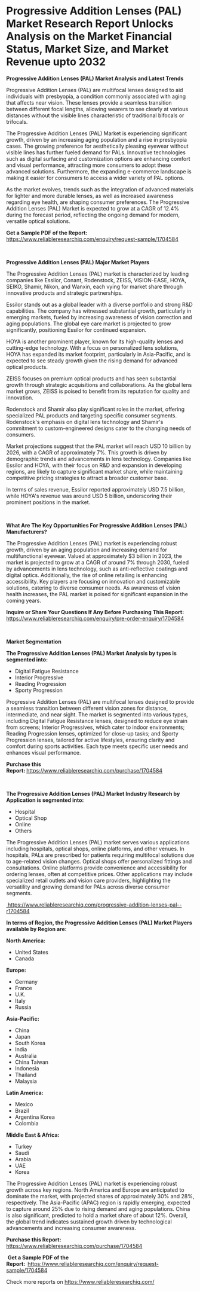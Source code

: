 <p><h1>Progressive Addition Lenses (PAL) Market Research Report Unlocks Analysis on the Market Financial Status, Market Size, and Market Revenue upto 2032</h1></p><p><strong>Progressive Addition Lenses (PAL) Market Analysis and Latest Trends</strong></p>
<p><p>Progressive Addition Lenses (PAL) are multifocal lenses designed to aid individuals with presbyopia, a condition commonly associated with aging that affects near vision. These lenses provide a seamless transition between different focal lengths, allowing wearers to see clearly at various distances without the visible lines characteristic of traditional bifocals or trifocals.</p><p>The Progressive Addition Lenses (PAL) Market is experiencing significant growth, driven by an increasing aging population and a rise in presbyopia cases. The growing preference for aesthetically pleasing eyewear without visible lines has further fueled demand for PALs. Innovative technologies such as digital surfacing and customization options are enhancing comfort and visual performance, attracting more consumers to adopt these advanced solutions. Furthermore, the expanding e-commerce landscape is making it easier for consumers to access a wider variety of PAL options.</p><p>As the market evolves, trends such as the integration of advanced materials for lighter and more durable lenses, as well as increased awareness regarding eye health, are shaping consumer preferences. The Progressive Addition Lenses (PAL) Market is expected to grow at a CAGR of 12.4% during the forecast period, reflecting the ongoing demand for modern, versatile optical solutions.</p></p>
<p><strong>Get a Sample PDF of the Report:&nbsp;</strong> <a href="https://www.reliableresearchiq.com/enquiry/request-sample/1704584?utm_campaign=2268&utm_medium=2&utm_source=Github&utm_content=ia&utm_term=27032025&utm_id=progressive-addition-lenses-pal">https://www.reliableresearchiq.com/enquiry/request-sample/1704584</a></p>
<p>&nbsp;</p>
<p><strong>Progressive Addition Lenses (PAL) Major Market Players</strong></p>
<p><p>The Progressive Addition Lenses (PAL) market is characterized by leading companies like Essilor, Conant, Rodenstock, ZEISS, VISION-EASE, HOYA, SEIKO, Shamir, Nikon, and Wanxin, each vying for market share through innovative products and strategic partnerships.</p><p>Essilor stands out as a global leader with a diverse portfolio and strong R&D capabilities. The company has witnessed substantial growth, particularly in emerging markets, fueled by increasing awareness of vision correction and aging populations. The global eye care market is projected to grow significantly, positioning Essilor for continued expansion.</p><p>HOYA is another prominent player, known for its high-quality lenses and cutting-edge technology. With a focus on personalized lens solutions, HOYA has expanded its market footprint, particularly in Asia-Pacific, and is expected to see steady growth given the rising demand for advanced optical products.</p><p>ZEISS focuses on premium optical products and has seen substantial growth through strategic acquisitions and collaborations. As the global lens market grows, ZEISS is poised to benefit from its reputation for quality and innovation.</p><p>Rodenstock and Shamir also play significant roles in the market, offering specialized PAL products and targeting specific consumer segments. Rodenstock's emphasis on digital lens technology and Shamir's commitment to custom-engineered designs cater to the changing needs of consumers.</p><p>Market projections suggest that the PAL market will reach USD 10 billion by 2026, with a CAGR of approximately 7%. This growth is driven by demographic trends and advancements in lens technology. Companies like Essilor and HOYA, with their focus on R&D and expansion in developing regions, are likely to capture significant market share, while maintaining competitive pricing strategies to attract a broader customer base. </p><p>In terms of sales revenue, Essilor reported approximately USD 7.5 billion, while HOYA's revenue was around USD 5 billion, underscoring their prominent positions in the market.</p></p>
<p>&nbsp;</p>
<p><strong>What Are The Key Opportunities For Progressive Addition Lenses (PAL) Manufacturers?</strong></p>
<p><p>The Progressive Addition Lenses (PAL) market is experiencing robust growth, driven by an aging population and increasing demand for multifunctional eyewear. Valued at approximately $3 billion in 2023, the market is projected to grow at a CAGR of around 7% through 2030, fueled by advancements in lens technology, such as anti-reflective coatings and digital optics. Additionally, the rise of online retailing is enhancing accessibility. Key players are focusing on innovation and customizable solutions, catering to diverse consumer needs. As awareness of vision health increases, the PAL market is poised for significant expansion in the coming years.</p></p>
<p><strong>Inquire or Share Your Questions If Any Before Purchasing This Report:</strong> <a href="https://www.reliableresearchiq.com/enquiry/pre-order-enquiry/1704584?utm_campaign=2268&utm_medium=2&utm_source=Github&utm_content=ia&utm_term=27032025&utm_id=progressive-addition-lenses-pal">https://www.reliableresearchiq.com/enquiry/pre-order-enquiry/1704584</a></p>
<p>&nbsp;</p>
<p><strong>Market Segmentation</strong></p>
<p><strong>The Progressive Addition Lenses (PAL) Market Analysis by types is segmented into:</strong></p>
<p><ul><li>Digital Fatigue Resistance</li><li>Interior Progressive</li><li>Reading Progression</li><li>Sporty Progression</li></ul></p>
<p><p>Progressive Addition Lenses (PAL) are multifocal lenses designed to provide a seamless transition between different vision zones for distance, intermediate, and near sight. The market is segmented into various types, including Digital Fatigue Resistance lenses, designed to reduce eye strain from screens; Interior Progressives, which cater to indoor environments; Reading Progression lenses, optimized for close-up tasks; and Sporty Progression lenses, tailored for active lifestyles, ensuring clarity and comfort during sports activities. Each type meets specific user needs and enhances visual performance.</p></p>
<p><strong>Purchase this Report:&nbsp;</strong><a href="https://www.reliableresearchiq.com/purchase/1704584?utm_campaign=2268&utm_medium=2&utm_source=Github&utm_content=ia&utm_term=27032025&utm_id=progressive-addition-lenses-pal">https://www.reliableresearchiq.com/purchase/1704584</a></p>
<p>&nbsp;</p>
<p><strong>The Progressive Addition Lenses (PAL) Market Industry Research by Application is segmented into:</strong></p>
<p><ul><li>Hospital</li><li>Optical Shop</li><li>Online</li><li>Others</li></ul></p>
<p><p>The Progressive Addition Lenses (PAL) market serves various applications including hospitals, optical shops, online platforms, and other venues. In hospitals, PALs are prescribed for patients requiring multifocal solutions due to age-related vision changes. Optical shops offer personalized fittings and consultations. Online platforms provide convenience and accessibility for ordering lenses, often at competitive prices. Other applications may include specialized retail outlets and vision care providers, highlighting the versatility and growing demand for PALs across diverse consumer segments.</p></p>
<p><a href="https://www.reliableresearchiq.com/progressive-addition-lenses-pal--r1704584?utm_campaign=2268&utm_medium=2&utm_source=Github&utm_content=ia&utm_term=27032025&utm_id=progressive-addition-lenses-pal">&nbsp;https://www.reliableresearchiq.com/progressive-addition-lenses-pal--r1704584</a></p>
<p><strong>In terms of Region, the Progressive Addition Lenses (PAL) Market Players available by Region are:</strong></p>
<p>
    <p> <strong> North America: </strong>
        <ul>
            <li>United States</li>
            <li>Canada</li>
        </ul>
        </p> 
    <p> <strong> Europe: </strong>
        <ul>
            <li>Germany</li>
            <li>France</li>
            <li>U.K.</li>
            <li>Italy</li>
            <li>Russia</li>
        </ul>
        </p> 
    <p> <strong> Asia-Pacific: </strong>
        <ul>
            <li>China</li>
            <li>Japan</li>
            <li>South Korea</li>
            <li>India</li>
            <li>Australia</li>
            <li>China Taiwan</li>
            <li>Indonesia</li>
            <li>Thailand</li>
            <li>Malaysia</li>
        </ul>
        </p> 
    <p> <strong> Latin America: </strong>
        <ul>
            <li>Mexico</li>
            <li>Brazil</li>
            <li>Argentina Korea</li>
            <li>Colombia</li>
        </ul>
        </p> 
    <p> <strong> Middle East & Africa: </strong>
        <ul>
            <li>Turkey</li>
            <li>Saudi</li>
            <li>Arabia</li>
            <li>UAE</li>
            <li>Korea</li>
        </ul>
    </p>
    </p>
<p><p>The Progressive Addition Lenses (PAL) market is experiencing robust growth across key regions. North America and Europe are anticipated to dominate the market, with projected shares of approximately 30% and 28%, respectively. The Asia-Pacific (APAC) region is rapidly emerging, expected to capture around 25% due to rising demand and aging populations. China is also significant, predicted to hold a market share of about 12%. Overall, the global trend indicates sustained growth driven by technological advancements and increasing consumer awareness.</p></p>
<p><strong>Purchase this Report: </strong><a href="https://www.reliableresearchiq.com/purchase/1704584?utm_campaign=2268&utm_medium=2&utm_source=Github&utm_content=ia&utm_term=27032025&utm_id=progressive-addition-lenses-pal">https://www.reliableresearchiq.com/purchase/1704584</a></p>
<p>&nbsp;<strong>Get a Sample PDF of the Report:&nbsp;&nbsp;</strong><a href="https://www.reliableresearchiq.com/enquiry/request-sample/1704584?utm_campaign=2268&utm_medium=2&utm_source=Github&utm_content=ia&utm_term=27032025&utm_id=progressive-addition-lenses-pal">https://www.reliableresearchiq.com/enquiry/request-sample/1704584</a></p>
<p><strong></strong></p>
<p>Check more reports on <a href="https://www.reliableresearchiq.com/?utm_campaign=2268&utm_medium=2&utm_source=Github&utm_content=ia&utm_term=27032025&utm_id=progressive-addition-lenses-pal">https://www.reliableresearchiq.com/</a></p>